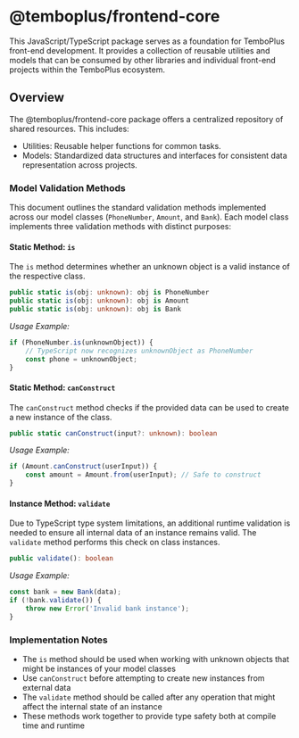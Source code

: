 # @temboplus/frontend-core

This JavaScript/TypeScript package serves as a foundation for TemboPlus front-end development. It provides a collection of reusable utilities and models that can be consumed by other libraries and individual front-end projects within the TemboPlus ecosystem.

## Overview

The @temboplus/frontend-core package offers a centralized repository of shared resources. This includes:

* Utilities: Reusable helper functions for common tasks.
* Models: Standardized data structures and interfaces for consistent data representation across projects.

### Model Validation Methods

This document outlines the standard validation methods implemented across our model classes (`PhoneNumber`, `Amount`, and `Bank`).
Each model class implements three validation methods with distinct purposes:

#### Static Method: `is`

The `is` method determines whether an unknown object is a valid instance of the respective class.

```typescript
public static is(obj: unknown): obj is PhoneNumber
public static is(obj: unknown): obj is Amount
public static is(obj: unknown): obj is Bank
```

*Usage Example:*
```typescript
if (PhoneNumber.is(unknownObject)) {
    // TypeScript now recognizes unknownObject as PhoneNumber
    const phone = unknownObject;
}
```

#### Static Method: `canConstruct`

The `canConstruct` method checks if the provided data can be used to create a new instance of the class.

```typescript
public static canConstruct(input?: unknown): boolean
```

*Usage Example:*
```typescript
if (Amount.canConstruct(userInput)) {
    const amount = Amount.from(userInput); // Safe to construct
}
```

#### Instance Method: `validate`

Due to TypeScript type system limitations, an additional runtime validation is needed to ensure all internal data of an instance remains valid. The `validate` method performs this check on class instances.

```typescript
public validate(): boolean
```

*Usage Example:*
```typescript
const bank = new Bank(data);
if (!bank.validate()) {
    throw new Error('Invalid bank instance');
}
```

### Implementation Notes

- The `is` method should be used when working with unknown objects that might be instances of your model classes
- Use `canConstruct` before attempting to create new instances from external data
- The `validate` method should be called after any operation that might affect the internal state of an instance
- These methods work together to provide type safety both at compile time and runtime

